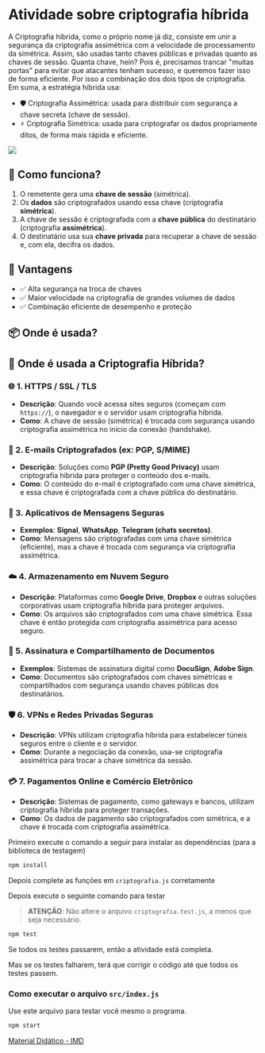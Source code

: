 # Atividade sobre criptografia híbrida

A Criptografia híbrida, como o próprio nome já diz, consiste em unir a segurança da criptografia assimétrica com a velocidade de processamento da simétrica. Assim, são usadas tanto chaves públicas e privadas quanto as chaves de sessão. Quanta chave, hein? Pois é, precisamos trancar "muitas portas" para evitar que atacantes tenham sucesso, e queremos fazer isso de forma eficiente. Por isso a combinação dos dois tipos de criptografia. Em suma, a estratégia híbrida usa:

- 🛡️ Criptografia Assimétrica: usada para distribuir com segurança a chave secreta (chave de sessão).
- ⚡ Criptografia Simétrica: usada para criptografar os dados propriamente ditos, de forma mais rápida e eficiente.

<img src="https://imdtec.imd.ufrn.br/assets/imagens/seguranca-em-redes/seguranca_de_redes_a03_f07_c.jpg" />



## 🧠 Como funciona?

1. O remetente gera uma **chave de sessão** (simétrica).
2. Os **dados** são criptografados usando essa chave (criptografia **simétrica**).
3. A chave de sessão é criptografada com a **chave pública** do destinatário (criptografia **assimétrica**).
4. O destinatário usa sua **chave privada** para recuperar a chave de sessão e, com ela, decifra os dados.

## 🚀 Vantagens

* ✅ Alta segurança na troca de chaves
* ✅ Maior velocidade na criptografia de grandes volumes de dados
* ✅ Combinação eficiente de desempenho e proteção

## 📦 Onde é usada?

## 🔐 Onde é usada a Criptografia Híbrida?

### 🌐 1. **HTTPS / SSL / TLS**

* **Descrição**: Quando você acessa sites seguros (começam com `https://`), o navegador e o servidor usam criptografia híbrida.
* **Como**: A chave de sessão (simétrica) é trocada com segurança usando criptografia assimétrica no início da conexão (handshake).

### 📧 2. **E-mails Criptografados (ex: PGP, S/MIME)**

* **Descrição**: Soluções como **PGP (Pretty Good Privacy)** usam criptografia híbrida para proteger o conteúdo dos e-mails.
* **Como**: O conteúdo do e-mail é criptografado com uma chave simétrica, e essa chave é criptografada com a chave pública do destinatário.

### 📲 3. **Aplicativos de Mensagens Seguras**

* **Exemplos**: **Signal**, **WhatsApp**, **Telegram (chats secretos)**.
* **Como**: Mensagens são criptografadas com uma chave simétrica (eficiente), mas a chave é trocada com segurança via criptografia assimétrica.

### ☁️ 4. **Armazenamento em Nuvem Seguro**

* **Descrição**: Plataformas como **Google Drive**, **Dropbox** e outras soluções corporativas usam criptografia híbrida para proteger arquivos.
* **Como**: Os arquivos são criptografados com uma chave simétrica. Essa chave é então protegida com criptografia assimétrica para acesso seguro.

### 🧾 5. **Assinatura e Compartilhamento de Documentos**

* **Exemplos**: Sistemas de assinatura digital como **DocuSign**, **Adobe Sign**.
* **Como**: Documentos são criptografados com chaves simétricas e compartilhados com segurança usando chaves públicas dos destinatários.

### 🛡️ 6. **VPNs e Redes Privadas Seguras**

* **Descrição**: VPNs utilizam criptografia híbrida para estabelecer túneis seguros entre o cliente e o servidor.
* **Como**: Durante a negociação da conexão, usa-se criptografia assimétrica para trocar a chave simétrica da sessão.

### 💳 7. **Pagamentos Online e Comércio Eletrônico**

* **Descrição**: Sistemas de pagamento, como gateways e bancos, utilizam criptografia híbrida para proteger transações.
* **Como**: Os dados de pagamento são criptografados com simétrica, e a chave é trocada com criptografia assimétrica.


Primeiro execute o comando a seguir para instalar as dependências (para a biblioteca de testagem)

```bash
npm install
```

Depois complete as funções em `criptografia.js` corretamente

Depois execute o seguinte comando para testar

> **ATENÇÃO**: Não altere o arquivo `criptografia.test.js`, a menos que seja necessário.

```bash
npm test
```

Se todos os testes passarem, então a atividade está completa.

Mas se os testes falharem, terá que corrigir o código até que todos os testes passem.

### Como executar o arquivo `src/index.js`

Use este arquivo para testar você mesmo o programa.

```bash
npm start
```


[Material Didático - IMD](https://materialpublic.imd.ufrn.br/curso/disciplina/4/62/3/9#:~:text=Jo%C3%A3o%20manda%20uma%20mensagem%20para,sess%C3%A3o%20que%20somente%20eles%20conhecem.)
